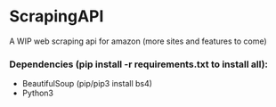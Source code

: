 # ScrapingAPI
A WIP web scraping api for amazon (more sites and features to come)

### Dependencies (pip install -r requirements.txt to install all):
* BeautifulSoup (pip/pip3 install bs4)
* Python3 
